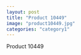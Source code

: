 ```yaml
---
layout: post
title: "Product 10449"
image: "product10449.jpg"
categories: "category1"
---
```

Product 10449
